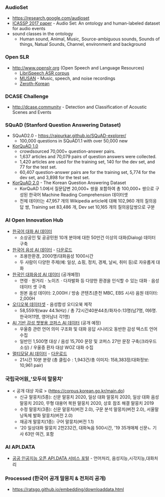 ### AudioSet
* https://research.google.com/audioset
* [ICASSP 2017 paper](https://ai.google/research/pubs/pub45857) - Audio Set: An ontology and human-labeled dataset for audio events
* sound classes in the ontology
  - Human sound, Animal, Music, Source-ambiguous sounds, Sounds of things, Natual Sounds, Channel, environment and background

### Open SLR
* http://www.openslr.org (Open Speech and Language Resources)
  * [LibriSpeech ASR corpus](http://www.openslr.org/12/)
  * [MUSAN](http://www.openslr.org/17/) - Music, speech, and noise recordings 
  * [Zeroth-Korean](http://www.openslr.org/40/)

### DCASE Challenge 
* http://dcase.community - Detection and Classification of Acoustic Scenes and Events


### SQuAD (Stanford Question Answering Dataset)
* SQuAD2.0 - https://rajpurkar.github.io/SQuAD-explorer/
  - 100,000 questions in SQuAD1.1 with over 50,000 new
* [KorQuAD 1.0](https://korquad.github.io/KorQuad%201.0/)
  - crowdsourced 70,000+ question-answer pairs.
  - 1,637 articles and 70,079 pairs of question answers were collected. 
  - 1,420 articles are used for the training set, 140 for the dev set, and 77 for the test set. 
  - 60,407 question-answer pairs are for the training set, 5,774 for the dev set, and 3,898 for the test set.
* [KorQuAD 2.0](https://korquad.github.io/) - The Korean Question Answering Dataset
  - KorQuAD 1.0에서 질문답변 20,000+ 쌍을 포함하여 총 100,000+ 쌍으로 구성된 한국어 Machine Reading Comprehension 데이터셋
  - 전체 데이터는 47,957 개의 Wikipedia article에 대해 102,960 개의 질의응답 쌍, Training set 83,486 개, Dev set 10,165 개의 질의응답쌍으로 구분
  
### AI Open Innovation Hub ### 
* [한국어 대화 AI 데이터](https://aihub.or.kr/aidata/85)
  - 소상공인 및 공공민원 10개 분야에 대한 50만건 이상의 대화(Dialog) 데이터 구축
* [한국어 음성 AI 데이터](https://aihub.or.kr/aidata/105) - [다운로드](https://aihub.or.kr/aidata/85/download)
  - 조용한환경, 2000명/대화음성 1000시간
  - 두 사람이 다양한 주제(예: 일상, 쇼핑, 정치, 경제, 날씨, 취미 등)로 자유롭게 대화
* [한국인 대화음성 AI 데이터](https://aihub.or.kr/aidata/7968) (공개예정)
  - 연령ㆍ원거리ㆍ노이즈ㆍ다자발화 등 다양한 환경을 인식할 수 있는 대화ㆍ음성 데이터 셋 구축
  - 원본 음성 데이터: 2,000H / 방송 콘텐츠(춘천 MBC, EBS 시사) 음원 데이터: 2,000H
* [오디오북 데이터셋](https://aihub.or.kr/aidata/21292) - 음성합성 오디오북 제작
  - 58,559개(wav 44.1kHz) / 총 72시간40분44초/화자수:13명(남7명, 여6명. 한국어11명, 영어남녀 각1명)
* [AI 기반 감성 챗봇용 코퍼스 AI 데이터](https://aihub.or.kr/aidata/7978) (공개 예정)
  - 우울증 관련 언어 의미 구조화 및 대화 응답 시나리오 동반한 감성 텍스트 언어 수집
  - 일반인 1,500명 대상 / 음성 15,700 문장 및 코퍼스 27만 문장 구축(크라우드 소싱) / 우울증 환자 대상 WOZ 대화 수집
* [멀티모달 AI 데이터](https://aihub.or.kr/aidata/135) - [다운로드](https://aihub.or.kr/aidata/135/download)
  - 21시간 10분 분량 (총 클립수 : 1,943건/총 이미지: 158,383장/대화정보: 10,961 pair) 

### 국립국어원_'모두의 말뭉치'
* < 공개 대상 자료 > (https://corpus.korean.go.kr/main.do)
  - 신규 말뭉치(5종): 신문 말뭉치 2020, 일상 대화 말뭉치 2020, 일상 대화 음성 말뭉치 2020, 무형 대용어 복원 말뭉치 2020, 상호 참조 해결 말뭉치 2019
  - 수정 말뭉치(3종): 신문 말뭉치(버전 2.0), 구문 분석 말뭉치(버전 2.0), 서울말 낭독체 발화 말뭉치(버전 2.0)
  - 재공개 말뭉치(1종): 구어 말뭉치(버전 1.1)
  - '20 일상대화 말뭉치 2천232건, 대화녹음 500시간, '19 35개매체 신문ㄴ 기사 63만 여건, 포함

### AI API.DATA 
* [공공 인공지능 오픈 API.DATA 서비스 포털](http://aiopen.etri.re.kr/) - 언어처리, 음성지능,시각지능,대화처리

### Processed (한국어 공개 말뭉치 & 전처리 공개)
* https://ratsgo.github.io/embedding/downloaddata.html
